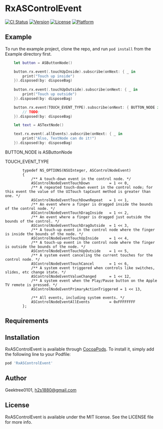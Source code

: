 # RxASControlEvent

[![CI Status](http://img.shields.io/travis/Geektree0101/RxASControlEvent.svg?style=flat)](https://travis-ci.org/Geektree0101/RxASControlEvent)
[![Version](https://img.shields.io/cocoapods/v/RxASControlEvent.svg?style=flat)](http://cocoapods.org/pods/RxASControlEvent)
[![License](https://img.shields.io/cocoapods/l/RxASControlEvent.svg?style=flat)](http://cocoapods.org/pods/RxASControlEvent)
[![Platform](https://img.shields.io/cocoapods/p/RxASControlEvent.svg?style=flat)](http://cocoapods.org/pods/RxASControlEvent)

## Example

To run the example project, clone the repo, and run `pod install` from the Example directory first.

```swift
    let button = ASButtonNode()

    button.rx.event(.touchUpInside).subscribe(onNext: { _ in
        print("Touch up inside")
    }).disposed(by: disposeBag)
        
    button.rx.event(.touchUpOutside).subscribe(onNext: { _ in
        print("Touch up outside")
    }).disposed(by: disposeBag)

    button.rx.event(TOUCH_EVENT_TYPE).subscribe(onNext: { BUTTON_NODE in
        // TODO:
    }).disposed(by: disposeBag)

    let text = ASTextNode()

    text.rx.event(.allEvents).subscribe(onNext: { _ in
        print("Also, TextNode can do it!")
    }).disposed(by: disposeBag)
```

BUTTON_NODE is ASButtonNode

TOUCH_EVENT_TYPE
```objc
        typedef NS_OPTIONS(NSUInteger, ASControlNodeEvent)
        {
            /** A touch-down event in the control node. */
            ASControlNodeEventTouchDown         = 1 << 0,
            /** A repeated touch-down event in the control node; for this event the value of the UITouch tapCount method is greater than one. */
            ASControlNodeEventTouchDownRepeat   = 1 << 1,
            /** An event where a finger is dragged inside the bounds of the control node. */
            ASControlNodeEventTouchDragInside   = 1 << 2,
            /** An event where a finger is dragged just outside the bounds of the control. */
            ASControlNodeEventTouchDragOutside  = 1 << 3,
            /** A touch-up event in the control node where the finger is inside the bounds of the node. */
            ASControlNodeEventTouchUpInside     = 1 << 4,
            /** A touch-up event in the control node where the finger is outside the bounds of the node. */
            ASControlNodeEventTouchUpOutside    = 1 << 5,
            /** A system event canceling the current touches for the control node. */
            ASControlNodeEventTouchCancel       = 1 << 6,
            /** A system event triggered when controls like switches, slides, etc change state. */
            ASControlNodeEventValueChanged      = 1 << 12,
            /** A system event when the Play/Pause button on the Apple TV remote is pressed. */
            ASControlNodeEventPrimaryActionTriggered = 1 << 13,
            
            /** All events, including system events. */
            ASControlNodeEventAllEvents         = 0xFFFFFFFF
        };
```

## Requirements

## Installation

RxASControlEvent is available through [CocoaPods](http://cocoapods.org). To install
it, simply add the following line to your Podfile:

```ruby
pod 'RxASControlEvent'
```

## Author

Geektree0101, h2s1880@gmail.com

## License

RxASControlEvent is available under the MIT license. See the LICENSE file for more info.
